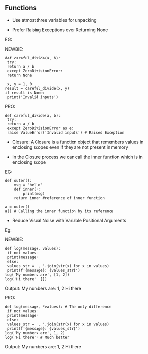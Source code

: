 ## Functions

- Use atmost three variables for unpacking

-  Prefer Raising Exceptions over Returning None

EG:

NEWBIE:

```
def careful_divide(a, b):
 try:
 return a / b
 except ZeroDivisionError:
 return None

 x, y = 1, 0
result = careful_divide(x, y)
if result is None:
 print('Invalid inputs')
 ```


PRO:

```
def careful_divide(a, b):
 try:
 return a / b
 except ZeroDivisionError as e:
 raise ValueError('Invalid inputs') # Raised Exception

```


- Closure: A Closure is a function object that remembers values in enclosing scopes even if they are not present in memory

- In the Closure process we can call the inner function which is in enclosing scope

EG:
```
def outer():
	msg = "hello"
	def inner():
		print(msg)
	return inner #reference of inner function

a = outer() 
a() # Calling the inner function by its reference

```

-  Reduce Visual Noise with Variable Positional Arguments

Eg:

NEWBIE:

```
def log(message, values):
 if not values:
 print(message)
 else:
 values_str = ', '.join(str(x) for x in values)
 print(f'{message}: {values_str}')
log('My numbers are', [1, 2])
log('Hi there', [])
```

Output: 
My numbers are: 1, 2
Hi there


PRO:

```
def log(message, *values): # The only difference
 if not values:
 print(message)
 else:
 values_str = ', '.join(str(x) for x in values)
 print(f'{message}: {values_str}')
log('My numbers are', 1, 2)
log('Hi there') # Much better
```
Output:
My numbers are: 1, 2
Hi there